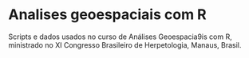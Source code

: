 # Analises geoespaciais com R

Scripts e dados usados no curso de Análises Geoespacia9is com R, ministrado no XI Congresso Brasileiro de Herpetologia, Manaus, Brasil.
